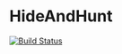 # HideAndHunt

[![Build Status](https://travis-ci.org/Hide-Hunt/HideAndHunt.svg?branch=master)](https://travis-ci.org/Hide-Hunt/HideAndHunt)
